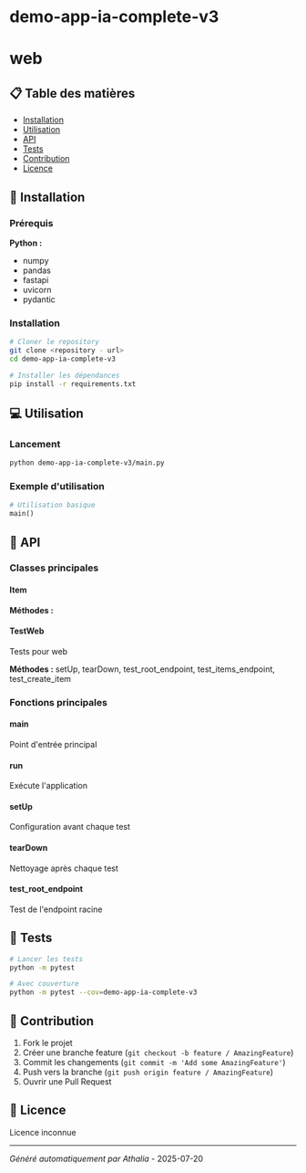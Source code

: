 # demo-app-ia-complete-v3

# web

## 📋 Table des matières

- [Installation](#installation)
- [Utilisation](#utilisation)
- [API](#api)
- [Tests](#tests)
- [Contribution](#contribution)
- [Licence](#licence)

## 🚀 Installation

### Prérequis
**Python :**
- numpy
- pandas
- fastapi
- uvicorn
- pydantic

### Installation

```bash
# Cloner le repository
git clone <repository - url>
cd demo-app-ia-complete-v3

# Installer les dépendances
pip install -r requirements.txt
```

## 💻 Utilisation
### Lancement

```bash
python demo-app-ia-complete-v3/main.py
```

### Exemple d'utilisation

```python
# Utilisation basique
main()
```

## 🔧 API
### Classes principales

#### Item

**Méthodes :** 

#### TestWeb

Tests pour web

**Méthodes :** setUp, tearDown, test_root_endpoint, test_items_endpoint, test_create_item

### Fonctions principales

#### main

Point d'entrée principal

#### run

Exécute l'application

#### setUp

Configuration avant chaque test

#### tearDown

Nettoyage après chaque test

#### test_root_endpoint

Test de l'endpoint racine

## 🧪 Tests

```bash
# Lancer les tests
python -m pytest

# Avec couverture
python -m pytest --cov=demo-app-ia-complete-v3
```

## 🤝 Contribution

1. Fork le projet
2. Créer une branche feature (`git checkout -b feature / AmazingFeature`)
3. Commit les changements (`git commit -m 'Add some AmazingFeature'`)
4. Push vers la branche (`git push origin feature / AmazingFeature`)
5. Ouvrir une Pull Request

## 📄 Licence

Licence inconnue

---
*Généré automatiquement par Athalia* - 2025-07-20
